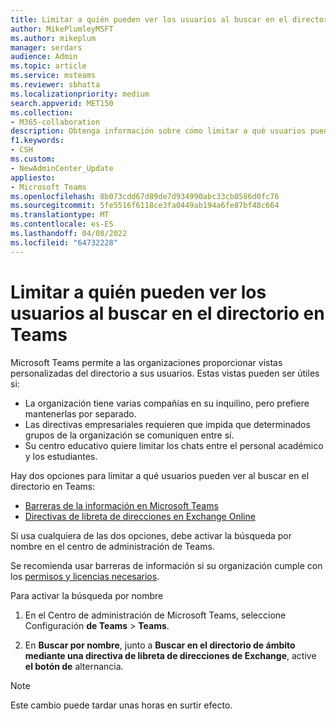 ```yaml
---
title: Limitar a quién pueden ver los usuarios al buscar en el directorio en Teams
author: MikePlumleyMSFT
ms.author: mikeplum
manager: serdars
audience: Admin
ms.topic: article
ms.service: msteams
ms.reviewer: sbhatta
ms.localizationpriority: medium
search.appverid: MET150
ms.collection:
- M365-collaboration
description: Obtenga información sobre cómo limitar a qué usuarios pueden ver al buscar en el directorio en Teams.
f1.keywords:
- CSH
ms.custom:
- NewAdminCenter_Update
appliesto:
- Microsoft Teams
ms.openlocfilehash: 8b073cdd67d89de7d934990abc33cb0586d0fc76
ms.sourcegitcommit: 5fe5516f6118ce3fa0449ab194a6fe87bf48c664
ms.translationtype: MT
ms.contentlocale: es-ES
ms.lasthandoff: 04/08/2022
ms.locfileid: "64732228"
---
```

# <a name="limit-who-users-can-see-when-searching-the-directory-in-teams"></a>Limitar a quién pueden ver los usuarios al buscar en el directorio en Teams

Microsoft Teams permite a las organizaciones proporcionar vistas personalizadas del directorio a sus usuarios. Estas vistas pueden ser útiles si:

- La organización tiene varias compañías en su inquilino, pero prefiere mantenerlas por separado.
- Las directivas empresariales requieren que impida que determinados grupos de la organización se comuniquen entre sí.
- Su centro educativo quiere limitar los chats entre el personal académico y los estudiantes.

Hay dos opciones para limitar a qué usuarios pueden ver al buscar en el directorio en Teams:

- [Barreras de la información en Microsoft Teams](/MicrosoftTeams/information-barriers-in-teams)
- [Directivas de libreta de direcciones en Exchange Online](/exchange/address-books/address-book-policies/address-book-policies)

Si usa cualquiera de las dos opciones, debe activar la búsqueda por nombre en el centro de administración de Teams.

Se recomienda usar barreras de información si su organización cumple con los [permisos y licencias necesarios](/microsoft-365/compliance/information-barriers#required-licenses-and-permissions).

Para activar la búsqueda por nombre

1. En el Centro de administración de Microsoft Teams, seleccione Configuración **de Teams** >  **Teams**.

1. En **Buscar por nombre**, junto a **Buscar en el directorio de ámbito mediante una directiva de libreta de direcciones de Exchange**, active **el botón de** alternancia.

> [!Note]
> Este cambio puede tardar unas horas en surtir efecto.
